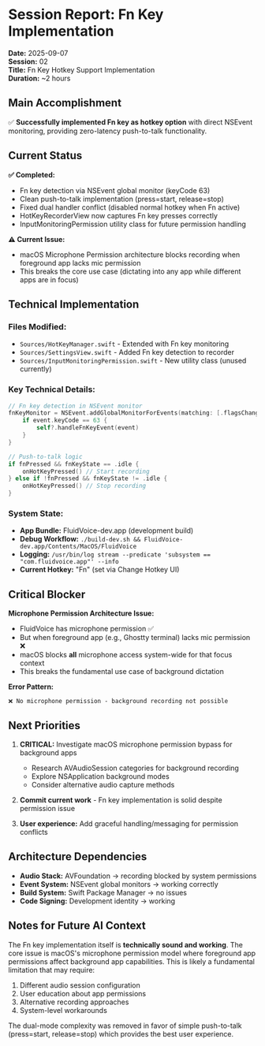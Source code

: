 # Session Report: Fn Key Implementation

**Date:** 2025-09-07  
**Session:** 02  
**Title:** Fn Key Hotkey Support Implementation  
**Duration:** ~2 hours

## Main Accomplishment

✅ **Successfully implemented Fn key as hotkey option** with direct NSEvent monitoring, providing zero-latency push-to-talk functionality.

## Current Status

**✅ Completed:**
- Fn key detection via NSEvent global monitor (keyCode 63)
- Clean push-to-talk implementation (press=start, release=stop)
- Fixed dual handler conflict (disabled normal hotkey when Fn active)
- HotKeyRecorderView now captures Fn key presses correctly
- InputMonitoringPermission utility class for future permission handling

**⚠️ Current Issue:**
- macOS Microphone Permission architecture blocks recording when foreground app lacks mic permission
- This breaks the core use case (dictating into any app while different apps are in focus)

## Technical Implementation

### Files Modified:
- `Sources/HotKeyManager.swift` - Extended with Fn key monitoring
- `Sources/SettingsView.swift` - Added Fn key detection to recorder
- `Sources/InputMonitoringPermission.swift` - New utility class (unused currently)

### Key Technical Details:
```swift
// Fn key detection in NSEvent monitor
fnKeyMonitor = NSEvent.addGlobalMonitorForEvents(matching: [.flagsChanged]) { event in
    if event.keyCode == 63 {
        self?.handleFnKeyEvent(event)
    }
}

// Push-to-talk logic
if fnPressed && fnKeyState == .idle {
    onHotKeyPressed() // Start recording
} else if !fnPressed && fnKeyState != .idle {
    onHotKeyPressed() // Stop recording  
}
```

### System State:
- **App Bundle:** FluidVoice-dev.app (development build)
- **Debug Workflow:** `./build-dev.sh && FluidVoice-dev.app/Contents/MacOS/FluidVoice`
- **Logging:** `/usr/bin/log stream --predicate 'subsystem == "com.fluidvoice.app"' --info`
- **Current Hotkey:** "Fn" (set via Change Hotkey UI)

## Critical Blocker

**Microphone Permission Architecture Issue:**
- FluidVoice has microphone permission ✅
- But when foreground app (e.g., Ghostty terminal) lacks mic permission ❌
- macOS blocks **all** microphone access system-wide for that focus context
- This breaks the fundamental use case of background dictation

**Error Pattern:**
```
❌ No microphone permission - background recording not possible
```

## Next Priorities

1. **CRITICAL:** Investigate macOS microphone permission bypass for background apps
   - Research AVAudioSession categories for background recording
   - Explore NSApplication background modes
   - Consider alternative audio capture methods

2. **Commit current work** - Fn key implementation is solid despite permission issue

3. **User experience:** Add graceful handling/messaging for permission conflicts

## Architecture Dependencies

- **Audio Stack:** AVFoundation → recording blocked by system permissions
- **Event System:** NSEvent global monitors → working correctly
- **Build System:** Swift Package Manager → no issues
- **Code Signing:** Development identity → working

## Notes for Future AI Context

The Fn key implementation itself is **technically sound and working**. The core issue is macOS's microphone permission model where foreground app permissions affect background app capabilities. This is likely a fundamental limitation that may require:

1. Different audio session configuration
2. User education about app permissions  
3. Alternative recording approaches
4. System-level workarounds

The dual-mode complexity was removed in favor of simple push-to-talk (press=start, release=stop) which provides the best user experience.